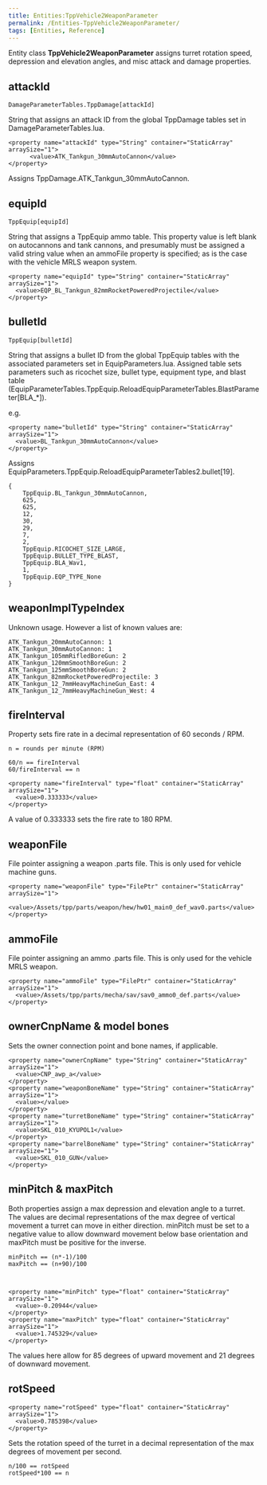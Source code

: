 ```yaml
---
title: Entities:TppVehicle2WeaponParameter
permalink: /Entities-TppVehicle2WeaponParameter/
tags: [Entities, Reference]
---
```


Entity class <b>TppVehicle2WeaponParameter</b> assigns turret rotation
speed, depression and elevation angles, and misc attack and damage
properties.

## attackId

    DamageParameterTables.TppDamage[attackId]

String that assigns an attack ID from the global TppDamage tables set in
DamageParameterTables.lua.

    <property name="attackId" type="String" container="StaticArray" arraySize="1">
          <value>ATK_Tankgun_30mmAutoCannon</value>
    </property>

Assigns TppDamage.ATK_Tankgun_30mmAutoCannon.


## equipId

    TppEquip[equipId]

String that assigns a TppEquip ammo table. This property value is left
blank on autocannons and tank cannons, and presumably must be assigned a
valid string value when an ammoFile property is specified; as is the
case with the vehicle MRLS weapon system.

    <property name="equipId" type="String" container="StaticArray" arraySize="1">
      <value>EQP_BL_Tankgun_82mmRocketPoweredProjectile</value>
    </property>




## bulletId

    TppEquip[bulletId]

String that assigns a bullet ID from the global TppEquip tables with the
associated parameters set in EquipParameters.lua. Assigned table sets
parameters such as ricochet size, bullet type, equipment type, and blast
table
(EquipParameterTables.TppEquip.ReloadEquipParameterTables.BlastParameter\[BLA_\*\]).

e.g.

    <property name="bulletId" type="String" container="StaticArray" arraySize="1">
      <value>BL_Tankgun_30mmAutoCannon</value>
    </property>

Assigns
EquipParameters.TppEquip.ReloadEquipParameterTables2.bullet\[19\].

    {
        TppEquip.BL_Tankgun_30mmAutoCannon,
        625,
        625,
        12,
        30,
        29,
        7,
        2,
        TppEquip.RICOCHET_SIZE_LARGE,
        TppEquip.BULLET_TYPE_BLAST,
        TppEquip.BLA_Wav1,
        1,
        TppEquip.EQP_TYPE_None
    }




## weaponImplTypeIndex

Unknown usage. However a list of known values are:

    ATK_Tankgun_20mmAutoCannon: 1
    ATK_Tankgun_30mmAutoCannon: 1
    ATK_Tankgun_105mmRifledBoreGun: 2
    ATK_Tankgun_120mmSmoothBoreGun: 2
    ATK_Tankgun_125mmSmoothBoreGun: 2
    ATK_Tankgun_82mmRocketPoweredProjectile: 3
    ATK_Tankgun_12_7mmHeavyMachineGun_East: 4
    ATK_Tankgun_12_7mmHeavyMachineGun_West: 4




## fireInterval

Property sets fire rate in a decimal representation of 60 seconds / RPM.

    n = rounds per minute (RPM)

    60/n == fireInterval
    60/fireInterval == n

    <property name="fireInterval" type="float" container="StaticArray" arraySize="1">
      <value>0.333333</value>
    </property>

A value of 0.333333 sets the fire rate to 180 RPM.


## weaponFile

File pointer assigning a weapon .parts file. This is only used for
vehicle machine guns.

    <property name="weaponFile" type="FilePtr" container="StaticArray" arraySize="1">
      <value>/Assets/tpp/parts/weapon/hew/hw01_main0_def_wav0.parts</value>
    </property>




## ammoFile

File pointer assigning an ammo .parts file. This is only used for the
vehicle MRLS weapon.

    <property name="ammoFile" type="FilePtr" container="StaticArray" arraySize="1">
      <value>/Assets/tpp/parts/mecha/sav/sav0_ammo0_def.parts</value>
    </property>




## ownerCnpName & model bones

Sets the owner connection point and bone names, if applicable.

    <property name="ownerCnpName" type="String" container="StaticArray" arraySize="1">
      <value>CNP_awp_a</value>
    </property>
    <property name="weaponBoneName" type="String" container="StaticArray" arraySize="1">
      <value></value>
    </property>
    <property name="turretBoneName" type="String" container="StaticArray" arraySize="1">
      <value>SKL_010_KYUPOL1</value>
    </property>
    <property name="barrelBoneName" type="String" container="StaticArray" arraySize="1">
      <value>SKL_010_GUN</value>
    </property>




## minPitch & maxPitch

Both properties assign a max depression and elevation angle to a turret.
The values are decimal representations of the max degree of vertical
movement a turret can move in either direction. minPitch must be set to
a negative value to allow downward movement below base orientation and
maxPitch must be positive for the inverse.

    minPitch == (n*-1)/100
    maxPitch == (n+90)/100



    <property name="minPitch" type="float" container="StaticArray" arraySize="1">
      <value>-0.20944</value>
    </property>
    <property name="maxPitch" type="float" container="StaticArray" arraySize="1">
      <value>1.745329</value>
    </property>

The values here allow for 85 degrees of upward movement and 21 degrees
of downward movement.


## rotSpeed

    <property name="rotSpeed" type="float" container="StaticArray" arraySize="1">
      <value>0.785398</value>
    </property>

Sets the rotation speed of the turret in a decimal representation of the
max degrees of movement per second.

    n/100 == rotSpeed
    rotSpeed*100 == n